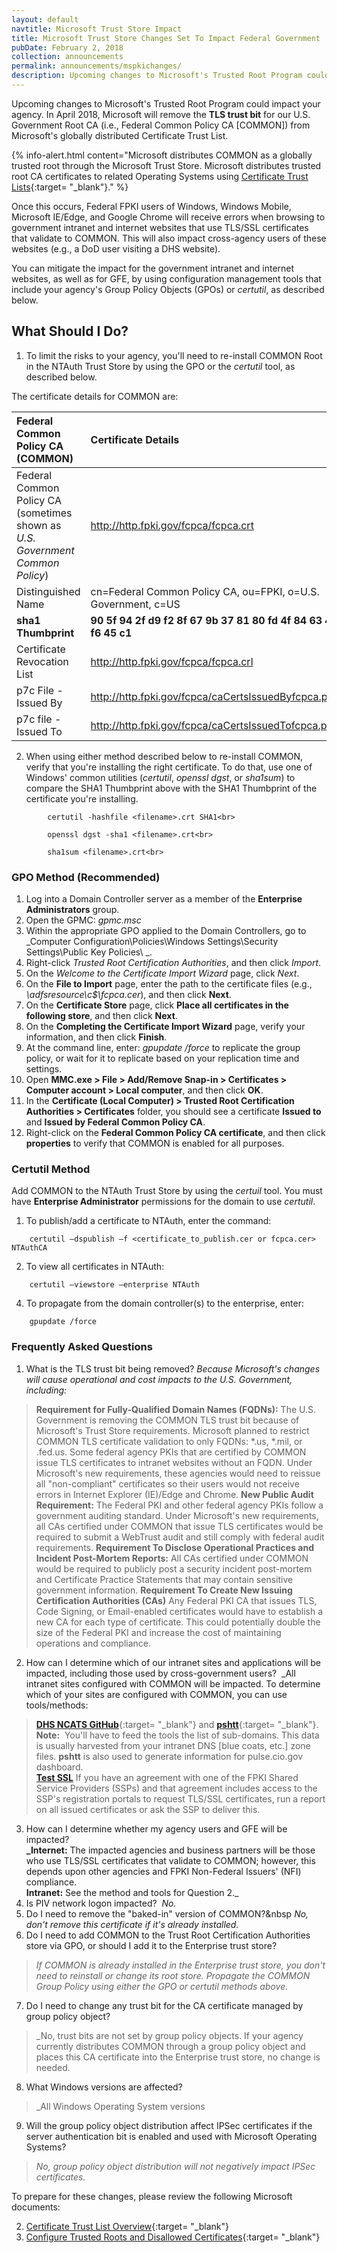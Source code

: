 ```yaml
---
layout: default
navtitle: Microsoft Trust Store Impact
title: Microsoft Trust Store Changes Set To Impact Federal Government
pubDate: February 2, 2018
collection: announcements
permalink: announcements/mspkichanges/
description: Upcoming changes to Microsoft's Trusted Root Program could impact your agency. The U.S. Government has elected to remove the Transport Layer Security (TLS) trust bit for our U.S. Government Root CA (i.e., COMMON) from the Microsoft trust store.  The first impact is anticipated to occur in April 2018&nbsp;&mdash;&nbsp;Windows users will receive errors when browsing to government intranet and internet websites that use TLS/SSL certificates issued by Federal PKI CAs. You can mitigate the impact for the government intranets and Government-Furnished Equipment (GFE) by using configuration management tools, including your agency's Group Policy Objects (GPOs).  
---
```


Upcoming changes to Microsoft's Trusted Root Program <!--Per Ken, MS calls this the "MS Trusted Root Program"-->could impact your agency. In April 2018, Microsoft will remove the **TLS trust bit** for our U.S. Government Root CA (i.e., Federal Common Policy CA [COMMON]) from Microsoft's globally distributed Certificate Trust List. 

{% info-alert.html content="Microsoft distributes COMMON as a globally trusted root through the Microsoft Trust Store. Microsoft distributes trusted root CA certificates to related Operating Systems using [Certificate Trust Lists](https://msdn.microsoft.com/en-us/library/windows/desktop/aa376545(v=vs.85).aspx){:target= "_blank"}." %} 

Once this occurs, Federal FPKI users of Windows, Windows Mobile, Microsoft IE/Edge, and Google Chrome will receive errors when browsing to government intranet and internet websites that use TLS/SSL certificates that validate to COMMON. This will also impact cross-agency users of these websites (e.g., a DoD user visiting a DHS website). 

You can mitigate the impact for the government intranet and internet websites, as well as for GFE, by using configuration management tools that include your agency's Group Policy Objects (GPOs) or _certutil_, as described below.

## What Should I Do?

1. To limit the risks to your agency, you'll need to re-install COMMON Root in the NTAuth Trust Store by using the GPO or the _certutil_ tool, as described below. 

The certificate details for COMMON are:  

| **Federal Common Policy CA (COMMON)**  | **Certificate Details**                             |
| :--------  | :-------------------------------     |
| Federal Common Policy CA<br>(sometimes shown as _U.S. Government Common Policy_) | http://http.fpki.gov/fcpca/fcpca.crt |
| Distinguished Name | cn=Federal Common Policy CA, ou=FPKI, o=U.S. Government, c=US |
| **sha1 Thumbprint** | **90 5f 94 2f d9 f2 8f 67 9b 37 81 80 fd 4f 84 63 47 f6 45 c1** |
| Certificate Revocation List | http://http.fpki.gov/fcpca/fcpca.crl |
| p7c File - Issued By | http://http.fpki.gov/fcpca/caCertsIssuedByfcpca.p7c |
| p7c file - Issued To | http://http.fpki.gov/fcpca/caCertsIssuedTofcpca.p7c |

2. When using either method described below to re-install COMMON, verify that you're installing the right certificate. To do that, use one of Windows' common utilities (_certutil_, _openssl dgst_, or _sha1sum_) to compare the SHA1 Thumbprint above with the SHA1 Thumbprint of the certificate you're installing. 

```
		certutil -hashfile <filename>.crt SHA1<br>
		
		openssl dgst -sha1 <filename>.crt<br>
		
		sha1sum <filename>.crt<br>
```

### GPO Method (Recommended)
1. Log into a Domain Controller server as a member of the **Enterprise Administrators** group.<!--Plural "Administrators" is correct?-->
2. Open the GPMC: _gpmc.msc_
3. Within the appropriate GPO applied to the Domain Controllers, go to _Computer Configuration\Policies\Windows Settings\Security Settings\Public Key Policies\ _. <!--Unclear meaning of "appropriate GPO".-->
4. Right-click _Trusted Root Certification Authorities_, and then click _Import_.
5. On the _Welcome to the Certificate Import Wizard_ page, click _Next_.
6. On the **File to Import** page, enter the path to the certificate files (e.g., _\\adfsresource\c$\fcpca.cer_), and then click **Next**.
7. On the **Certificate Store** page, click **Place all certificates in the following store**, and then click **Next**.
8. On the **Completing the Certificate Import Wizard** page, verify your information, and then click **Finish**.
9. At the command line, enter: _gpupdate /force_ to replicate the group policy, or wait for it to replicate based on your replication time and settings.
10. Open **MMC.exe &gt; File &gt; Add/Remove Snap-in &gt; Certificates &gt; Computer account &gt; Local computer**, and then click **OK**.
11. In the **Certificate (Local Computer) &gt; Trusted Root Certification Authorities &gt; Certificates** folder, you should see a certificate **Issued to** and **Issued by Federal Common Policy CA**. 
12. Right-click on the **Federal Common Policy CA certificate**, and then click **properties** to verify that COMMON is enabled for all purposes.

### Certutil Method
Add COMMON to the NTAuth Trust Store by using the _certuil_ tool. You must have **Enterprise Administrator** permissions for the domain to use _certutil_.

1. To publish/add a certificate to NTAuth, enter the command:

```
  	certutil –dspublish –f <certificate_to_publish.cer or fcpca.cer> NTAuthCA
```

2. To view all certificates in NTAuth:

```
	certutil –viewstore –enterprise NTAuth
```

4. To propagate from the domain controller(s) to the enterprise, enter:

```
  	gpupdate /force
```

### Frequently Asked Questions
1. What is the TLS trust bit being removed? _Because Microsoft's changes will cause operational and cost impacts to the U.S. Government, including:_  
> **Requirement for Fully-Qualified Domain Names (FQDNs):** The U.S. Government is removing the COMMON TLS trust bit because of Microsoft's Trust Store requirements. Microsoft planned to restrict COMMON TLS certificate validation to only FQDNs: *.us, *.mil, or .fed.us. Some federal agency PKIs that are certified by COMMON issue TLS certificates to intranet websites without an FQDN. Under Microsoft's new requirements, these agencies would need to reissue all "non-compliant" certificates so their users would not receive errors in Internet Explorer (IE)/Edge and Chrome.
> **New Public Audit Requirement:** The Federal PKI and other federal agency PKIs follow a government auditing standard. Under Microsoft's new requirements, all CAs certified under COMMON that issue TLS certificates would be required to submit a WebTrust<!--Not always WebTrust, acc. to MS info.--> audit and still comply with federal audit requirements.
> **Requirement To Disclose Operational Practices and Incident Post-Mortem Reports:** All CAs certified under COMMON would be required to publicly post a security incident post-mortem and Certificate Practice Statements that may contain sensitive government information.
> **Requirement To Create New Issuing Certification Authorities (CAs)** Any Federal PKI CA that issues TLS, Code Signing, or Email-enabled certificates would have to establish a new CA for each type of certificate. This could potentially double the size of the Federal PKI and increase the cost of maintaining operations and compliance.
2. How can I determine which of our intranet sites and applications will be impacted, including those used by cross-government users?&nbsp;&nbsp;_All intranet sites configured with COMMON will be impacted. To determine which of your sites are configured with COMMON, you can use tools/methods:
> [**DHS NCATS GitHub**](https://github.com/dhs-ncats){:target= "_blank"} and [**pshtt**](https://github.com/dhs-ncats/pshtt){:target= "_blank"}.<br>**Note:**&nbsp;&nbsp;You'll have to feed the tools the list of sub-domains. This data is usually harvested from your intranet DNS [blue coats, etc.] zone files. **pshtt** is also used to generate information for pulse.cio.gov dashboard.<br> 
> [**Test SSL**](https://github.com/drwetter/testssl.sh)
> If you have an agreement with one of the FPKI Shared Service Providers (SSPs) and that agreement includes access to the SSP's registration portals to request TLS/SSL certificates, run a report on all issued certificates or ask the SSP to deliver this. 

3. How can I determine whether my agency users and GFE will be impacted?<br>**_Internet:** The impacted agencies and business partners will be those who use TLS/SSL certificates that validate to COMMON; however, this depends upon other agencies and FPKI Non-Federal Issuers' (NFI) compliance.<!--Kind of confusing. Does this answer the question?--><br>**Intranet:** See the method and tools for Question 2._
4. Is PIV network logon impacted?&nbsp;&nbsp;_No._
5. Do I need to remove the "baked-in" version of COMMON?&nbsp&nbsp;_No, don't remove this certificate if it's already installed._
6. Do I need to add COMMON to the Trust Root Certification Authorities store via GPO, or should I add it to the Enterprise trust store?
> _If COMMON is already installed in the Enterprise trust store, you don't need to reinstall or change its root store. Propagate the COMMON Group Policy using either the GPO or certutil methods above._
7. Do I need to change any trust bit for the CA certificate managed by group policy object?
> _No, trust bits are not set by group policy objects. If your agency currently distributes COMMON through a group policy object and places this CA certificate into the Enterprise trust store, no change is needed.
8. What Windows versions are affected?
> _All Windows Operating System versions 
9. Will the group policy object distribution affect IPSec certificates if the server authentication bit is enabled and used with Microsoft Operating Systems?
> _No, group policy object distribution will not negatively impact IPSec certificates._

To prepare for these changes, please review the following Microsoft documents:

2. [Certificate Trust List Overview](https://msdn.microsoft.com/en-us/library/windows/desktop/aa376545(v=vs.85).aspx){:target= "_blank"}
2. [Configure Trusted Roots and Disallowed Certificates](https://technet.microsoft.com/en-us/library/dn265983.aspx){:target= "_blank"}


